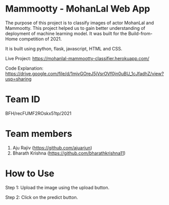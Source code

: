 # Mammootty - MohanLal Web App
The purpose of this project is to classify images of actor MohanLal and Mammootty. This project helped us to gain better understanding of deployment of machine learning model. It was built for the Build-from-Home competition of 2021.

It is built using python, flask, javascript, HTML and CSS.

Live Project: https://mohanlal-mammootty-classifier.herokuapp.com/

Code Explanation: https://drive.google.com/file/d/1mjvGOreJ5jVsrOVf0jn0uBU_1cJfadhZ/view?usp=sharing

# Team ID
BFH/recFUMF2ROskx51tp/2021

# Team members
1. Aju Rajiv (https://github.com/ajuarjun)
2. Bharath Krishna (https://github.com/bharathkrishna11)

# How to Use
Step 1: Upload the image using the upload button.

Step 2: Click on the predict button.
